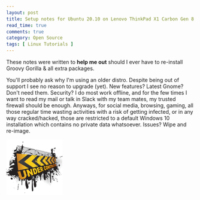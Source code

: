 ```yaml
---
layout: post
title: Setup notes for Ubuntu 20.10 on Lenovo ThinkPad X1 Carbon Gen 8
read_time: true
comments: true
category: Open Source 
tags: [ Linux Tutorials ]
---
```


These notes were written to **help me out** should I ever have to re-install Groovy Gorilla & all extra packages. 

You'll probably ask why I'm using an older distro. Despite being out of support I see no reason to upgrade (yet). New features? Latest Gnome? Don't need them. Security? I do most work offline, and for the few times I want to read my mail or talk in Slack with my team mates, my trusted firewall should be enough. Anyways, for social media, browsing, gaming, all those regular time wasting activities with a risk of getting infected, or in any way cracked/hacked, those are restricted to a default Windows 10 installation which contains no private data whatsoever. Issues? Wipe and re-image.

![](/assets/under-construction.png)
